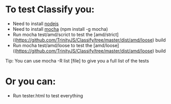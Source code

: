 # To test Classify you: #

* Need to install [nodejs](http://nodejs.org)
* Need to install [mocha](http://visionmedia.github.com/mocha/) (npm install -g mocha)
* Run mocha test/amd/scrict to test the [amd/strict]((https://github.com/TrinityJS/Classify/tree/master/dist/amd/loose) build
* Run mocha test/amd/loose to test the [amd/loose]((https://github.com/TrinityJS/Classify/tree/master/dist/amd/loose) build

Tip: You can use mocha -R list [file] to give you a full list of the tests

# Or you can: #

* Run tester.html to test everything